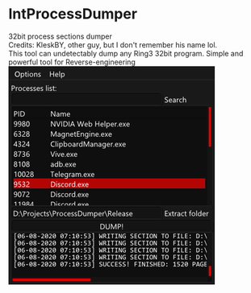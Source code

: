 # IntProcessDumper
32bit process sections dumper<br>
Credits: KleskBY, other guy, but I don't remember his name lol.<br>
This tool can undetectably dump any Ring3 32bit program. Simple and powerful tool for Reverse-engineering<br>
![alt text](https://raw.githubusercontent.com/KleskBY/IntProcessDumper/master/img.png)<br>

